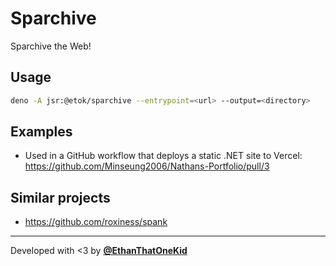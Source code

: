 # Sparchive

Sparchive the Web!

## Usage

```sh
deno -A jsr:@etok/sparchive --entrypoint=<url> --output=<directory>
```

## Examples

- Used in a GitHub workflow that deploys a static .NET site to Vercel:
  <https://github.com/Minseung2006/Nathans-Portfolio/pull/3>

## Similar projects

- <https://github.com/roxiness/spank>

---

Developed with <3 by [**@EthanThatOneKid**](https://github.com/EthanThatOneKid)
